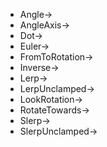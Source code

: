 - Angle->
- AngleAxis->
- Dot->
- Euler->
- FromToRotation->
- Inverse->
- Lerp->
- LerpUnclamped->
- LookRotation->
- RotateTowards->
- Slerp->
- SlerpUnclamped->
